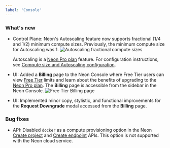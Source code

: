 ```yaml
---
label: 'Console'
---
```


### What's new

- Control Plane: Neon's Autoscaling feature now supports fractional (1/4 and 1/2) minimum compute sizes. Previously, the minimum compute size for Autoscaling was 1.
![Autoscaling fractional compute sizes](/docs/relnotes/fractional_compute_sizes.png)
  
  Autoscaling is a [Neon Pro plan](/docs/introduction/pro-plan) feature. For configuration instructions, see [Compute size and Autoscaling configuration](../docs/manage/endpoints#compute-size-and-autoscaling-configuration).
- UI: Added a **Billing** page to the Neon Console where Free Tier users can view [Free Tier](/docs/introduction/technical-preview-free-tier) limits and learn about the benefits of upgrading to the [Neon Pro plan](/docs/introduction/pro-plan). The **Billing** page is accessible from the sidebar in the Neon Console.
![Free Tier Billing page](/docs/relnotes/free_tier_billing.png)
- UI: Implemented minor copy, stylistic, and functional improvements for the **Request Downgrade** modal accessed from the **Billing** page.

### Bug fixes

- API: Disabled `docker` as a compute provisioning option in the Neon [Create project](https://api-docs.neon.tech/reference/createproject) and [Create endpoint](https://api-docs.neon.tech/reference/createprojectendpoint) APIs. This option is not supported with the Neon cloud service.
